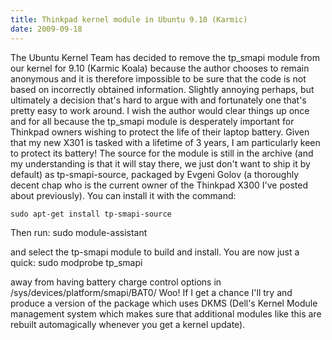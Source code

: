 ```yaml
---
title: Thinkpad kernel module in Ubuntu 9.10 (Karmic)
date: 2009-09-18
---
```


The Ubuntu Kernel Team has decided to remove the tp\_smapi module from our kernel for 9.10 (Karmic Koala) because the author chooses to remain anonymous and it is therefore impossible to be sure that the code is not based on incorrectly obtained information.
Slightly annoying perhaps, but ultimately a decision that's hard to argue with and fortunately one that's pretty easy to work around. I wish the author would clear things up once and for all because the tp\_smapi module is desperately important for Thinkpad owners wishing to protect the life of their laptop battery. Given that my new X301 is tasked with a lifetime of 3 years, I am particularly keen to protect its battery!
The source for the module is still in the archive (and my understanding is that it will stay there, we just don't want to ship it by default) as tp-smapi-source, packaged by Evgeni Golov (a thoroughly decent chap who is the current owner of the Thinkpad X300 I've posted about previously). You can install it with the command:

    sudo apt-get install tp-smapi-source

Then run:
    sudo module-assistant

and select the tp-smapi module to build and install. You are now just a quick:
    sudo modprobe tp_smapi

away from having battery charge control options in /sys/devices/platform/smapi/BAT0/
Woo! If I get a chance I'll try and produce a version of the package which uses DKMS (Dell's Kernel Module management system which makes sure that additional modules like this are rebuilt automagically whenever you get a kernel update).
